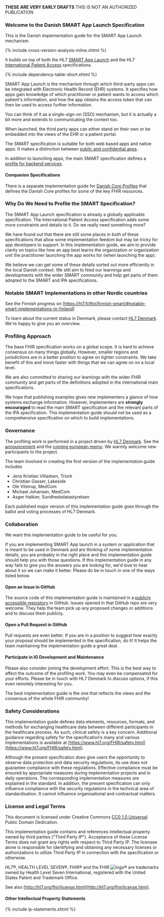 <p class="dragon"><strong>THESE ARE VERY EARLY DRAFTS</strong> THIS IS NOT AN AUTHORIZED PUBLICATION</p>

### Welcome to the Danish SMART App Launch Specification

This is the Danish implementation guide for the SMART App Launch mechanism.

{% include cross-version-analysis-inline.xhtml %}

It builds on top of both the HL7 [SMART App Launch](https://hl7.org/fhir/smart-app-launch/) and the
HL7 [International Patient Access](https://build.fhir.org/ig/HL7/fhir-ipa/) specifications.

{% include dependency-table-short.xhtml %}

SMART App Launch is the mechanism through which third-party apps can be integrated with Electronic
Health Record (EHR) systems. It specifies how apps gain knowledge of which practitioner or patient
wants to access which patient's information, and how the app obtains the access token that can then
be used to access further information.

You can think of it as a single-sign-on (SSO) mechanism, but it is actually a bit more and extends
to communicating the context too.

When launched, the third party apps can either stand on their own or be embedded into the views of
the EHR or a patient portal.

The SMART specification is suitable for both web based apps and native apps. It makes a distinction
between
[public and confidential apps](https://hl7.org/fhir/smart-app-launch/app-launch.html#support-for-public-and-confidential-apps).

In addition to launching apps, the main SMART specification defines a
[profile for backend services](https://hl7.org/fhir/smart-app-launch/backend-services.html).

#### Companion Specifications

There is a separate implementation guide for
[Danish Core Profiles](https://hl7.dk/fhir/core/) that defines the Danish Core
profiles for some of the key FHIR resources.

### Why Do We Need to Profile the SMART Specification?

The SMART App Launch specification is already a globally applicable specification. The
International Patient Access specification adds some more constraints and details to it. Do we
really need something more?

We have found out that there are still some places in both of these specifications that allow some
implementation feedom but may be tricky for app developers to support. In this implementation
guide, we aim to provide clarity on topics like how an app best learns the organization or
organization unit the practitioner launching the app works for (when launching the app).

We believe we can get some of these details sorted out more efficiently in the local Danish
context. We still aim to feed our learnings and developments with the wider SMART community and
help get parts of them adopted to the SMART and IPA specifications.

### Notable SMART Implementations in other Nordic countries

See the Finnish progress on [https://hl7.fi/fhir/finnish-smart/#notable-smart-implementations-in-finland]

To learn about the current status in Denmark, please contact [HL7 Denmark](https://www.hl7.dk/). We're happy
to give you an overview.

### Profiling Approach

The base FHIR specification works on a global scope. It is hard to achieve consensus on many things
globally. However, smaller regions and jurisdictions are in a better position to agree on tighter
constraints. We take benefit of this and move faster with things that we can agree on on a local
level.

We are also committed to sharing our learnings with the wider FHIR community and get parts of the
definitions adopted in the international main specifications.

We hope that publishing examples gives new implementers a glance of how systems exchange
information. However, implementers are **strongly encouraged** to read the main SMART specification
and the relevant parts of the IPA specification. This implementation guide should not be used as a
comprehensive specification on which to build implementations.

### Governance

The profiling work is performed in a project driven by [HL7 Denmark](https://www.hl7.dk).
See the
[announcement](https://confluence.hl7.org/display/HD/DK+IPA+SIG) and the
[running european memo](https://docs.google.com/document/d/1K0_0gDacXwYJxYd3vnI9IvD4ug2JssALiOAln14hZGo/edit?usp=sharing). We warmly welcome new participants to the project.

The team involved in creating the first version of the implementation guide includes
* Jens Kristian Villadsen, Triork
* Christian Gasser, Lakeside
* Ole Vilstrup, MedCom
* Michael Johansen, MedCom
* Asger Halkier, Sundhedsdatastyrelsen

Each published major version of this implementation guide goes through the ballot and voting
processes of HL7 Denmark.

### Collaboration

We want this implementation guide to be useful for you.

If you are implementing SMART App launch in a system or application that is meant to be used in
Denmark and are thinking of some implementation details, you are probably in the right place and
this implementation guide should help you with those questions. If this implementation guide in any
way fails to give you the answers you are looking for, we'd love to hear about it so we can make it
better. Please do be in touch in one of the ways listed below.

#### Open an Issue in GitHub

The source code of this implementation guide is maintained in a
[publicly accessible repository](https://github.com/hl7dk/dk-smart) in GitHub.
Issues opened in that GitHub repo are very welcome. They help the team pick up any proposed changes
or additions and to discuss them publicly.

#### Open a Pull Request in GitHub

Pull requests are even better. If you are in a position to suggest how exactly your proposal should
be implemented in the specification, do it! It helps the team maintaining the implementation guide
a great deal.

#### Participate in IG Development and Maintenance

Please also consider joining the development effort. This is the best way to affect the outcome of
the profiling work. You may even be compensated for your efforts. Please be in touch with HL7
Denmark to discuss options, if this even remotely interesting for you.

The best implementation guide is the one that reflects the views and the consensus of the whole
FHIR community!

### Safety Considerations
This implementation guide defines data elements, resources, formats, and methods for exchanging
healthcare data between different participants in the healthcare process. As such, clinical safety
is a key concern. Additional guidance regarding safety for the specification’s many and various
implementations is available at
[https://www.hl7.org/FHIR/safety.html](https://www.hl7.org/FHIR/safety.html).

Although the present specification does give users the opportunity to observe data protection and
data security regulations, its use does not guarantee compliance with these regulations. Effective
compliance must be ensured by appropriate measures during implementation projects and in daily
operations. The corresponding implementation measures are explained in the standard. In addition,
the present specification can only influence compliance with the security regulations in the
technical area of standardisation. It cannot influence organisational and contractual matters.

### License and Legal Terms 

This document is licensed under Creative Commons
[CC0 1.0 Universal](https://creativecommons.org/publicdomain/zero/1.0/) Public Domain Dedication.

This implementation guide contains and references intellectual property owned by third parties
("Third Party IP"). Acceptance of these License Terms does not grant any rights with respect to
Third Party IP. The licensee alone is responsible for identifying and obtaining any necessary
licenses or authorizations to utilize Third Party IP in connection with the specification or
otherwise.

HL7&reg;, HEALTH LEVEL SEVEN&reg;, FHIR&reg; and the FHIR <img src="icon-fhir-16.png" alt="logo"
style="float: none; margin: 0px; padding: 0px; vertical-align: bottom"/>&reg; are trademarks owned
by Health Level Seven International, registered with the United States Patent and Trademark Office.

See also [http://hl7.org/fhir/license.html](http://hl7.org/fhir/license.html).

#### Other Intellectual Property Statements

{% include ip-statements.xhtml %}
